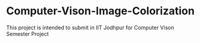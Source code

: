 # Computer-Vison-Image-Colorization
This project is intended to submit in IIT Jodhpur for Computer Vison Semester Project
